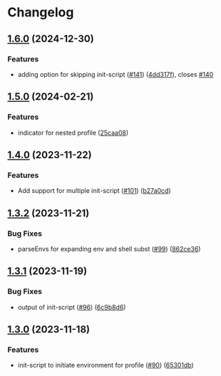 # Changelog

## [1.6.0](https://github.com/sunggun-yu/envp/compare/v1.5.0...v1.6.0) (2024-12-30)


### Features

* adding option for skipping init-script ([#141](https://github.com/sunggun-yu/envp/issues/141)) ([4dd317f](https://github.com/sunggun-yu/envp/commit/4dd317f9ad45297da33d6eef140c35b4dd574b83)), closes [#140](https://github.com/sunggun-yu/envp/issues/140)

## [1.5.0](https://github.com/sunggun-yu/envp/compare/v1.4.0...v1.5.0) (2024-02-21)


### Features

* indicator for nested profile ([25caa08](https://github.com/sunggun-yu/envp/commit/25caa08cd90917dfcb68a5a5e1041ecb8c900271))

## [1.4.0](https://github.com/sunggun-yu/envp/compare/v1.3.2...v1.4.0) (2023-11-22)


### Features

* Add support for multiple init-script ([#101](https://github.com/sunggun-yu/envp/issues/101)) ([b27a0cd](https://github.com/sunggun-yu/envp/commit/b27a0cd986f1f4e497b64b20fc12f2050855e313))

## [1.3.2](https://github.com/sunggun-yu/envp/compare/v1.3.1...v1.3.2) (2023-11-21)


### Bug Fixes

* parseEnvs for expanding env and shell subst ([#99](https://github.com/sunggun-yu/envp/issues/99)) ([862ce36](https://github.com/sunggun-yu/envp/commit/862ce3666e3c853704da1f45780f63270fbc16df))

## [1.3.1](https://github.com/sunggun-yu/envp/compare/v1.3.0...v1.3.1) (2023-11-19)


### Bug Fixes

* output of init-script ([#96](https://github.com/sunggun-yu/envp/issues/96)) ([6c9b8d6](https://github.com/sunggun-yu/envp/commit/6c9b8d66a01c05a7fcd168500dfc5f1d89e36ac3))

## [1.3.0](https://github.com/sunggun-yu/envp/compare/v1.2.1...v1.3.0) (2023-11-18)


### Features

* init-script to initiate environment for profile ([#90](https://github.com/sunggun-yu/envp/issues/90)) ([65301db](https://github.com/sunggun-yu/envp/commit/65301db02d446b5993bd12e42d3cc1b860124564))
